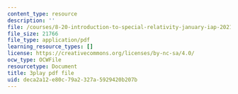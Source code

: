 ```yaml
---
content_type: resource
description: ''
file: /courses/8-20-introduction-to-special-relativity-january-iap-2021/deca2a12e80c79a2327a5929420b207b_eF38136N_4c.pdf
file_size: 21766
file_type: application/pdf
learning_resource_types: []
license: https://creativecommons.org/licenses/by-nc-sa/4.0/
ocw_type: OCWFile
resourcetype: Document
title: 3play pdf file
uid: deca2a12-e80c-79a2-327a-5929420b207b
---
```

